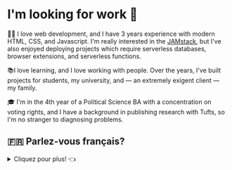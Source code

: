 <h1>I'm looking for work 👋</h1>

👨‍💻 I love web development, and I have 3 years experience with modern HTML, CSS, and Javascript. I'm really interested in the [JAMstack](https://jamstack.org/), but I've also enjoyed deploying projects which require serverless databases, browser extensions, and serverless functions.

📚I love learning, and I love working with people. Over the years, I've built projects for students, my university, and — an extremely exigent client — my family.

🎓 I'm in the 4th year of a Political Science BA with a concentration on voting rights, and I have a background in publishing research with Tufts, so I'm no stranger to diagnosing problems.

<h2>🇫🇷 Parlez-vous français?</h2>
<details>
  <summary>Cliquez pour plus! 👈</summary>

<h3>Je cherche un emploi —   <a href="mailto: contact@jamestedesco.me?subject=Parlons de la programmation!">contactez-moi!</a></h3>

👨‍💻 J'ai familiarité avec HTML, CSS, Javascript, et plusieurs choses de la JAMstack (Javascript, APIs, & Markdown). Actuellement, je déploie mes sites de SSG avec le framework d'Eleventy sur Netlify. J'aime bien developer les applications pour une bonne expérience de l'utilisateur. 

📚J'adore apprendre, et mon dossier le montre. J'ai la capacité de surmonter les obstacles et résoudre les problèmes.

🗺 Je suis arrivé des États-Unis à Caen, en Normandie en janvier, parce que j'avais le désir d'apprendre et améliorer mon français. Pour le moment, j'ai un niveau de français B1, alors je pense que c'est un niveau suffisant pour les fonctions basique, mais j'aimerais — bien sûr — apprendre beaucoup plus. La vie en france? Je l'adore!
</details>
